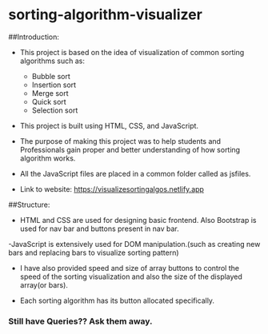 # sorting-algorithm-visualizer

##Introduction:

- This project is based on the idea of visualization of common sorting algorithms such as:

	- Bubble sort
	- Insertion sort
	- Merge sort
	- Quick sort
	- Selection sort

- This project is built using HTML, CSS, and JavaScript.

- The purpose of making this project was to help students and Professionals gain proper and better understanding of how sorting algorithm works.

- All the JavaScript files are placed in a common folder called as jsfiles.

- Link to website: https://visualizesortingalgos.netlify.app

##Structure:

- HTML and CSS are used for designing basic frontend. Also Bootstrap is used for nav bar and buttons present in nav bar.

-JavaScript is extensively used for DOM manipulation.(such as creating new bars and replacing bars to visualize sorting pattern)

- I have also provided speed and size of array buttons to control the speed of the sorting visualization and also the size of the displayed array(or bars).

- Each sorting algorithm has its button allocated specifically.

### Still have Queries?? Ask them away.
